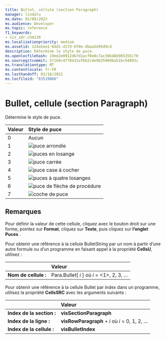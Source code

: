```yaml
---
title: Bullet, cellule (section Paragraph)
manager: lindalu
ms.date: 02/09/2022
ms.audience: Developer
ms.topic: reference
f1_keywords:
- vis_sdr.chm130
ms.localizationpriority: medium
ms.assetid: 124a5ee1-6dd1-d17d-6f0e-dbaa5d95d9cd
description: Détermine le style de puce.
ms.openlocfilehash: 19ee2e8912db7d1acf0e8c7ac36648b965355c70
ms.sourcegitcommit: 571b0c4770415afb62c4e9b35960ba51bc94893c
ms.translationtype: MT
ms.contentlocale: fr-FR
ms.lasthandoff: 03/16/2022
ms.locfileid: "63519866"
---
```

# <a name="bullet-cell-paragraph-section"></a>Bullet, cellule (section Paragraph)

Détermine le style de puce.
  
|**Valeur**|**Style de puce**|
|:-----|:-----|
|0   |Aucun |
|1   |![puce arrondie](media/IC_Bullet1_ZA07645847.gif) |
|2   |![puces en losange](media/IC_Bullet2_ZA07645848.gif) |
|3   |![puce carrée](media/IC_Bullet3_ZA07645849.gif) |
|4   |![puce case à cocher](media/IC_Bullet4_ZA07645851.gif) |
|5   |![puces à quatre losanges](media/IC_Bullet5_ZA07645852.gif) |
|6    |![puce de flèche de procédure](media/IC_Bullet6_ZA07645853.gif) |
|7    |![coche de puce](media/IC_Bullet7_ZA07645854.gif) |

 
## <a name="remarks"></a>Remarques

Pour définir la valeur de cette cellule, cliquez avec le bouton droit sur une forme, pointez sur **Format**, cliquez sur **Texte**, puis cliquez sur **l’onglet Puces** . 
  
Pour obtenir une référence à la cellule BulletString par un nom à partir d’une autre formule ou d’un programme en faisant appel à la propriété **CellsU**, utilisez : 
  
||Valeur |
|:-----|:-----|
|**Nom de cellule :** |Para.Bullet[ *i*  ] où *i*  = <1>, 2, 3, ... |

Pour obtenir une référence à la cellule Bullet par index dans un programme, utilisez la propriété **CellsSRC** avec les arguments suivants : 

||Valeur |
|:-----|:-----|
|**Index de la section :** |**visSectionParagraph** |
|**Index de la ligne :**  |**visRowParagraph** +   *i* où *i* = 0, 1, 2, ... |
|**Index de la cellule :** |**visBulletIndex** |
